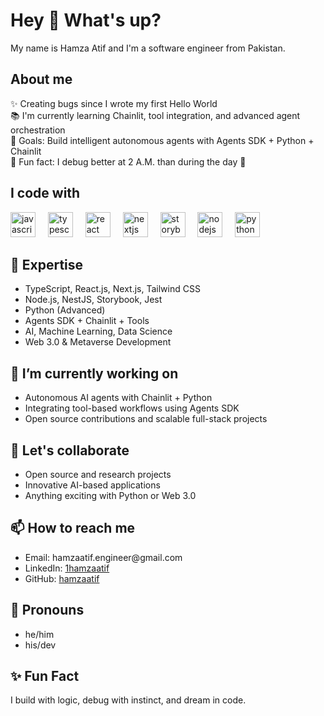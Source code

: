<h1 align="left">Hey 👋 What's up?</h1>

<p align="left">My name is Hamza Atif and I'm a software engineer from Pakistan.</p>

<h2 align="left">About me</h2>

<p align="left">
✨ Creating bugs since I wrote my first Hello World<br>
📚 I'm currently learning Chainlit, tool integration, and advanced agent orchestration<br>
🎯 Goals: Build intelligent autonomous agents with Agents SDK + Python + Chainlit<br>
🎲 Fun fact: I debug better at 2 A.M. than during the day 🌙
</p>

<h2 align="left">I code with</h2>

<div align="left">
  <img src="https://cdn.jsdelivr.net/gh/devicons/devicon/icons/javascript/javascript-original.svg" height="40" alt="javascript logo" />
  <img width="12" />
  <img src="https://cdn.jsdelivr.net/gh/devicons/devicon/icons/typescript/typescript-original.svg" height="40" alt="typescript logo" />
  <img width="12" />
  <img src="https://cdn.jsdelivr.net/gh/devicons/devicon/icons/react/react-original.svg" height="40" alt="react logo" />
  <img width="12" />
  <img src="https://cdn.jsdelivr.net/gh/devicons/devicon/icons/nextjs/nextjs-original.svg" height="40" alt="nextjs logo" />
  <img width="12" />
  <img src="https://cdn.jsdelivr.net/gh/devicons/devicon/icons/storybook/storybook-original.svg" height="40" alt="storybook logo" />
  <img width="12" />
  <img src="https://cdn.jsdelivr.net/gh/devicons/devicon/icons/nodejs/nodejs-original.svg" height="40" alt="nodejs logo" />
  <img width="12" />
  <img src="https://cdn.jsdelivr.net/gh/devicons/devicon/icons/python/python-original.svg" height="40" alt="python logo" />
</div>

<h2 align="left">🧠 Expertise</h2>

<ul>
  <li>TypeScript, React.js, Next.js, Tailwind CSS</li>
  <li>Node.js, NestJS, Storybook, Jest</li>
  <li>Python (Advanced)</li>
  <li>Agents SDK + Chainlit + Tools</li>
  <li>AI, Machine Learning, Data Science</li>
  <li>Web 3.0 & Metaverse Development</li>
</ul>

<h2 align="left">🚀 I’m currently working on</h2>

<ul>
  <li>Autonomous AI agents with Chainlit + Python</li>
  <li>Integrating tool-based workflows using Agents SDK</li>
  <li>Open source contributions and scalable full-stack projects</li>
</ul>

<h2 align="left">🤝 Let's collaborate</h2>

<ul>
  <li>Open source and research projects</li>
  <li>Innovative AI-based applications</li>
  <li>Anything exciting with Python or Web 3.0</li>
</ul>

<h2 align="left">📫 How to reach me</h2>

<ul>
  <li>Email: hamzaatif.engineer@gmail.com</li>
  <li>LinkedIn: <a href="https://www.linkedin.com/in/1hamzaatif">1hamzaatif</a></li>
  <li>GitHub: <a href="https://github.com/hamzaatif">hamzaatif</a></li>
</ul>

<h2 align="left">💬 Pronouns</h2>

<ul>
  <li>he/him</li>
  <li>his/dev</li>
</ul>

<h2 align="left">✨ Fun Fact</h2>

<p>I build with logic, debug with instinct, and dream in code.</p>

